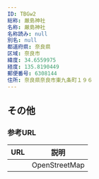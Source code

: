 ```yaml
---
ID: TBGw2
総称: 厳島神社
名称: 厳島神社
名称読み: null
別名: null
都道府県: 奈良県
区域: 奈良市
緯度: 34.6559975
経度: 135.8190449
郵便番号: 6308144
住所: 奈良県奈良市東九条町１９６
---
```


## その他

### 参考URL

| URL | 説明          |
| --- | ------------- |
|     | OpenStreetMap |
